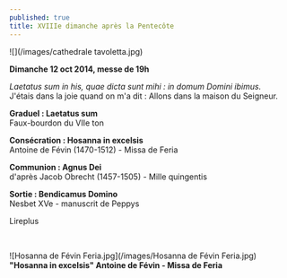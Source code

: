 ```yaml
---
published: true
title: XVIIIe dimanche après la Pentecôte
---
```


![](/images/cathedrale tavoletta.jpg)

**Dimanche 12 oct 2014, messe de 19h**

*Laetatus sum in his, quae dicta sunt mihi : in domum Domini ibimus.*  
J'étais dans la joie quand on m'a dit : Allons dans la maison du Seigneur.

**Graduel : Laetatus sum**  
Faux-bourdon du VIIe ton

**Consécration : Hosanna in excelsis**  
Antoine de Févin (1470-1512) - Missa de Feria

**Communion : Agnus Dei**  
d'après Jacob Obrecht (1457-1505) - Mille quingentis

**Sortie : Bendicamus Domino**  
Nesbet XVe - manuscrit de Peppys

Lireplus

&nbsp;

![Hosanna de Févin Feria.jpg](/images/Hosanna de Févin Feria.jpg)
   **"Hosanna in excelsis" Antoine de Févin - Missa de Feria**
